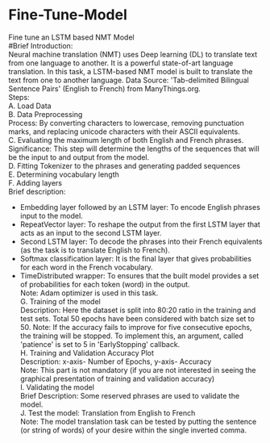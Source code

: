 # Fine-Tune-Model
Fine tune an LSTM based NMT Model\
#Brief Introduction:\
 Neural machine translation (NMT) uses Deep learning (DL) to translate text from one language to another. It is a powerful 
 state-of-art language translation. In this task, a LSTM-based NMT model is built to translate the text from one to another 
 language. Data Source: 'Tab-delimited Bilingual Sentence Pairs' (English to French) from ManyThings.org.\
Steps:\
A. Load Data\
B. Data Preprocessing\
   Process: By converting characters to lowercase, removing punctuation marks, and replacing unicode characters with their 
   ASCII equivalents.\
C. Evaluating the maximum length of both English and French phrases.\
   Significance: This step will determine the lengths of the sequences that will be the input to and output from the model.\
D. Fitting Tokenizer to the phrases and generating padded sequences\
E. Determining vocabulary length\
F. Adding layers\
   Brief description:
   * Embedding layer followed by an LSTM layer: To encode English phrases input to the model.
   * RepeatVector layer: To reshape the output from the first LSTM layer that acts as an input to the second LSTM layer.
   * Second LSTM layer: To decode the phrases into their French equivalents (as the task is to translate English to 
     French).
   * Softmax classification layer: It is the final layer that gives probabilities for each word in the French vocabulary.
   * TimeDistributed wrapper: To ensures that the built model provides a set of probabilities for each token (word) in the 
     output.\
     Note: Adam optimizer is used in this task.\
G. Training of the model\
   Description: Here the dataset is split into 80:20 ratio in the training and test sets. Total 50 epochs have been 
   considered with batch size set to 50. Note: If the accuracy fails to improve for five consecutive epochs, the training 
   will be stopped. To implement this, an argument, called 'patience' is set to 5 in 'EarlyStopping' callback.\
H. Training and Validation Accuracy Plot\
   Description: x-axis- Number of Epochs, y-axis- Accuracy\
   Note: This part is not mandatory (if you are not interested in seeing the graphical presentation of training and 
   validation accuracy)\
I. Validating the model\
   Brief Description: Some reserved phrases are used to validate the model.\
J. Test the model: Translation from English to French\
   Note: The model translation task can be tested by putting the sentence (or string of words) of your desire within the 
   single inverted comma.
